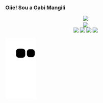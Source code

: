 ### Oiie! Sou a Gabi Mangili

<!--
**GabiMangili/GabiMangili** is a ✨ _special_ ✨ repository because its `README.md` (this file) appears on your GitHub profile.

Here are some ideas to get you started:

- Estou trabalhando com Flutter
- Interessada em front, back, tudo!
- 👯 I’m looking to collaborate on ...
- 🤔 I’m looking for help with ...
- 💬 Ask me about ...
- 📫 How to reach me: ...
- 😄 Pronouns: ...
- ⚡ Fun fact: ...
-->

<div align="center">
  <a href="https://github.com/GabiMangili">
  <img height="180em" src="https://github-readme-stats.vercel.app/api?username=GabiMangili&show_icons=true&theme=react&include_all_commits=true&count_private=true"/>
</div>

<div align="center">
  <a href="https://github.com/GabiMangili">
  <img align="center" src="https://github-readme-stats.vercel.app/api/wakatime?username=GabiMangili">
</div>

<div align="center">
  <a href="https://www.instagram.com/gabi_mangili/" target="_blank"><img src="https://img.shields.io/badge/-Instagram-%23E4405F?style=for-the-badge&logo=instagram&logoColor=white" target="_blank"></a>
  <a href = "mailto:gabrielamangilis@gmail.com"><img src="https://img.shields.io/badge/Gmail-D14836?style=for-the-badge&logo=gmail&logoColor=white" target="_blank"></a>
  <a href="https://www.linkedin.com/in/gabriela-mangili-simoes/" target="_blank"><img src="https://img.shields.io/badge/-LinkedIn-%230077B5?style=for-the-badge&logo=linkedin&logoColor=white" target="_blank"></a> 
   <a href="https://stackoverflow.com/users/17863939/gabi-mangili" target="_blank"><img src="https://img.shields.io/badge/Stack_Overflow-FE7A16?style=for-the-badge&logo=stack-overflow&logoColor=white" target="_blank"></a> 
 </a>
</div>

![snake gif](https://github.com/GabiMangili/GabiMangili/blob/output/github-contribution-grid-snake.svg)
